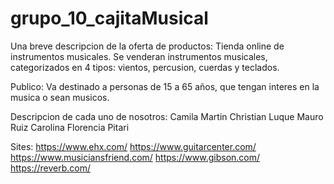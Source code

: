 ﻿# grupo_10_cajitaMusical
Una breve descripcion de la oferta de productos:
Tienda online de instrumentos musicales. Se venderan instrumentos musicales, categorizados en 4 tipos: vientos, percusion, cuerdas y teclados.

Publico: Va destinado a personas de 15 a 65 años, que tengan interes en la musica o sean musicos.

Descripcion de cada uno de nosotros:
Camila Martin
Christian Luque
Mauro Ruiz
Carolina Florencia Pitari

Sites:
https://www.ehx.com/
https://www.guitarcenter.com/
https://www.musiciansfriend.com/
https://www.gibson.com/
https://reverb.com/
